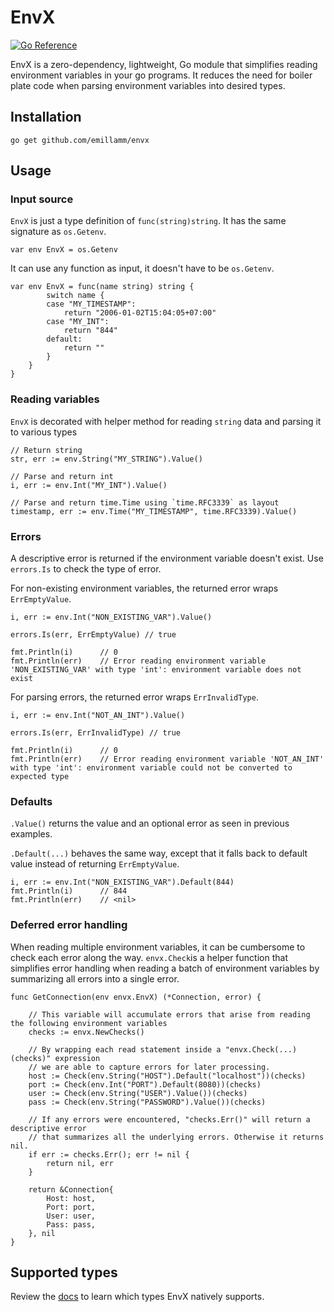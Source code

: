 # EnvX
[![Go Reference](https://pkg.go.dev/badge/github.com/emillamm/envx.svg)](https://pkg.go.dev/github.com/emillamm/envx)

EnvX is a zero-dependency, lightweight, Go module that simplifies reading environment variables in your go programs. It reduces the need for boiler plate code when parsing environment variables into desired types.

## Installation
```
go get github.com/emillamm/envx
```

## Usage
### Input source
`EnvX` is just a type definition of `func(string)string`. It has the same signature as `os.Getenv`.
```
var env EnvX = os.Getenv
```

It can use any function as input, it doesn't have to be `os.Getenv`. 
```
var env EnvX = func(name string) string {
        switch name {
        case "MY_TIMESTAMP":
            return "2006-01-02T15:04:05+07:00"
        case "MY_INT":
            return "844"
        default:
            return ""
        }
    }
}
```

### Reading variables
`EnvX` is decorated with helper method for reading `string` data and parsing it to various types
```
// Return string
str, err := env.String("MY_STRING").Value()

// Parse and return int
i, err := env.Int("MY_INT").Value()

// Parse and return time.Time using `time.RFC3339` as layout
timestamp, err := env.Time("MY_TIMESTAMP", time.RFC3339).Value()
```

### Errors
A descriptive error is returned if the environment variable doesn't exist.  Use `errors.Is` to check the type of error.

For non-existing environment variables, the returned error wraps `ErrEmptyValue`.
```
i, err := env.Int("NON_EXISTING_VAR").Value()

errors.Is(err, ErrEmptyValue) // true

fmt.Println(i)      // 0
fmt.Println(err)    // Error reading environment variable 'NON_EXISTING_VAR' with type 'int': environment variable does not exist
```

For parsing errors, the returned error wraps `ErrInvalidType`.
```
i, err := env.Int("NOT_AN_INT").Value()

errors.Is(err, ErrInvalidType) // true

fmt.Println(i)      // 0
fmt.Println(err)    // Error reading environment variable 'NOT_AN_INT' with type 'int': environment variable could not be converted to expected type
```

### Defaults
`.Value()` returns the value and an optional error as seen in previous examples.


`.Default(...)` behaves the same way, except that it falls back to default value instead of returning `ErrEmptyValue`.
```
i, err := env.Int("NON_EXISTING_VAR").Default(844)
fmt.Println(i)      // 844
fmt.Println(err)    // <nil>
```

### Deferred error handling
When reading multiple environment variables, it can be cumbersome to check each error along the way. `envx.Check`is a helper function that simplifies error handling when reading a batch of environment variables by summarizing all errors into a single error.

```
func GetConnection(env envx.EnvX) (*Connection, error) {

    // This variable will accumulate errors that arise from reading the following environment variables
    checks := envx.NewChecks()

    // By wrapping each read statement inside a "envx.Check(...)(checks)" expression
    // we are able to capture errors for later processing.
    host := Check(env.String("HOST").Default("localhost"))(checks)
    port := Check(env.Int("PORT").Default(8080))(checks)
    user := Check(env.String("USER").Value())(checks)
    pass := Check(env.String("PASSWORD").Value())(checks)

    // If any errors were encountered, "checks.Err()" will return a descriptive error
    // that summarizes all the underlying errors. Otherwise it returns nil.
    if err := checks.Err(); err != nil {
        return nil, err
    }

    return &Connection{
        Host: host,
        Port: port,
        User: user,
        Pass: pass,
    }, nil
}
```

## Supported types
Review the [docs](https://pkg.go.dev/github.com/emillamm/envx#EnvX) to learn which types EnvX natively supports.

